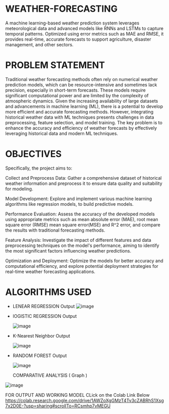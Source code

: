 # WEATHER-FORECASTING
A machine learning-based weather prediction system leverages meteorological data and advanced models like RNNs and LSTMs to capture temporal patterns. Optimized using error metrics such as MAE and RMSE, it provides real-time, accurate forecasts to support agriculture, disaster management, and other sectors.


# PROBLEM STATEMENT
Traditional weather forecasting methods often rely on numerical weather prediction models, which can be resource-intensive and sometimes lack precision, especially in short-term forecasts. These models require significant computational power and are limited by the complexity of atmospheric dynamics. Given the increasing availability of large datasets and advancements in machine learning (ML), there is a potential to develop more efficient and accurate forecasting methods. However, integrating historical weather data with ML techniques presents challenges in data preprocessing, feature selection, and model training. The key problem is to enhance the accuracy and efficiency of weather forecasts by effectively leveraging historical data and modern ML techniques.

# OBJECTIVES
Specifically, the project aims to:

Collect and Preprocess Data: Gather a comprehensive dataset of historical weather information and preprocess it to ensure data quality and suitability for modeling.

Model Development: Explore and implement various machine learning algorithms like regression models, to build predictive models.

Performance Evaluation: Assess the accuracy of the developed models using appropriate metrics such as mean absolute error (MAE), root mean square error (RMSE) mean square error(MSE) and R^2 error, and compare the results with traditional forecasting methods.

Feature Analysis: Investigate the impact of different features and data preprocessing techniques on the model's performance, aiming to identify the most significant factors influencing weather predictions.

Optimization and Deployment: Optimize the models for better accuracy and computational efficiency, and explore potential deployment strategies for real-time weather forecasting applications.

# ALGORITHMS USED

- LENEAR REGRESSION
  Output ![image](https://github.com/user-attachments/assets/a6819f32-db95-4473-a554-a02c623af988)
  
- lOGISTIC REGRESSION
  Output

  ![image](https://github.com/user-attachments/assets/03fc5658-c3b4-49e8-9524-1671551925bd)
  
- K-Nearest Neighbor
  Output

   ![image](https://github.com/user-attachments/assets/7503e05a-5ee6-4642-8ecc-a544f6a82fde) 
  
- RANDOM FOREST
  Output

  ![image](https://github.com/user-attachments/assets/6a33e704-2e80-4e25-8ac1-a491439bcf27)


  
  COMPARATIVE ANALYSIS ( Graph )
  
![image](https://github.com/user-attachments/assets/fe0ad330-deee-412b-a074-4c4108681343)


FOR OUTPUT AND WORKING MODEL CLick on the Colab Link Below
https://colab.research.google.com/drive/1AWZoXgGMzT4Tv3cZABRhS1Xsg7x2D0E-?usp=sharing#scrollTo=RCsmhp7vMEGU 
